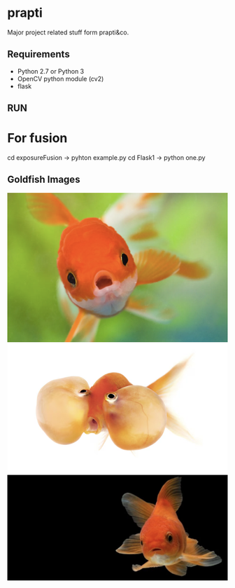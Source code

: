 # prapti

Major project related stuff 
form prapti&co.

## Requirements

- Python 2.7 or Python 3
- OpenCV python module (cv2)
- flask 

## RUN
 
# For fusion 
cd exposureFusion -> pyhton example.py
cd Flask1 -> python one.py

## Goldfish Images
![Goldfish Image 1](goldfish/img1.png)
![Goldfish Image 2](goldfish/img2.png)
![Goldfish Image 3](goldfish/img3.png)

